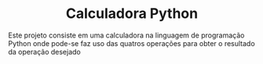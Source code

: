 <h1 align="center"> Calculadora Python  </h1>

Este projeto consiste em uma calculadora na linguagem de programação Python onde pode-se faz uso das quatros operações para obter o resultado da operação desejado
